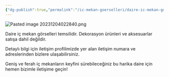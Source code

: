 ```yaml
---
{"dg-publish":true,"permalink":"/ic-mekan-goerselleri/daire-ic-mekan-goerselleri-temsilidir/"}
---
```




![Pasted image 20231204022840.png](/img/user/Resim%20Ar%C5%9Fivi/Pasted%20image%2020231204022840.png)


Daire iç mekan görselleri temsilidir. Dekorasyon ürünleri ve aksesuarlar satışa dahil değildir.

Detaylı bilgi için iletişim profilimizde yer alan iletişim numara ve adreslerinden bizlere ulaşabilirsiniz. 

Geniş ve ferah iç mekanların keyfini sürebileceğiniz bu harika daire için hemen bizimle iletişime geçin!